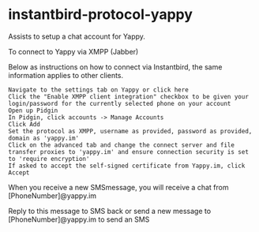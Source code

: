 # instantbird-protocol-yappy
Assists to setup a chat account for Yappy.


To connect to Yappy via XMPP (Jabber)

Below as instructions on how to connect via Instantbird, the same information applies to other clients.

    Navigate to the settings tab on Yappy or click here
    Click the "Enable XMPP client integration" checkbox to be given your login/password for the currently selected phone on your account
    Open up Pidgin
    In Pidgin, click accounts -> Manage Accounts
    Click Add
    Set the protocol as XMPP, username as provided, password as provided, domain as 'yappy.im'
    Click on the advanced tab and change the connect server and file transfer proxies to 'yappy.im' and ensure connection security is set to 'require encryption'
    If asked to accept the self-signed certificate from Yappy.im, click Accept

When you receive a new SMSmessage, you will receive a chat from [PhoneNumber]@yappy.im

Reply to this message to SMS back or send a new message to [PhoneNumber]@yappy.im to send an SMS
